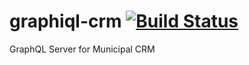 # graphiql-crm [![Build Status](https://travis-ci.org/TLVMuni/graphiql-crm.svg?branch=master)](https://travis-ci.org/TLVMuni/graphiql-crm/)
GraphQL Server for Municipal CRM
